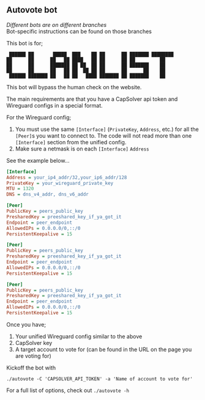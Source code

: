 ## Autovote bot
*Different bots are on different branches*  
Bot-specific instructions can be found on those branches

This bot is for;
```azure
 ██████ ██       █████  ███    ██ ██      ██ ███████ ████████ 
██      ██      ██   ██ ████   ██ ██      ██ ██         ██    
██      ██      ███████ ██ ██  ██ ██      ██ ███████    ██    
██      ██      ██   ██ ██  ██ ██ ██      ██      ██    ██    
 ██████ ███████ ██   ██ ██   ████ ███████ ██ ███████    ██  
```
This bot will bypass the human check on the website.

The main requirements are that you have a CapSolver api token and Wireguard configs in a special format.

For the Wireguard config;
1) You must use the same `[Interface]` (`PrivateKey`, `Address`, etc.) for all the `[Peer]`s you want to connect to. The code will not read more than one `[Interface]` section from the unified config.
2) Make sure a netmask is on each `[Interface]` `Address`

See the example below...

```ini
[Interface]
Address = your_ip4_addr/32,your_ip6_addr/128
PrivateKey = your_wireguard_private_key
MTU = 1320
DNS = dns_v4_addr, dns_v6_addr

[Peer]
PublicKey = peers_public_key
PresharedKey = preeshared_key_if_ya_got_it
Endpoint = peer_endpoint
AllowedIPs = 0.0.0.0/0,::/0
PersistentKeepalive = 15

[Peer]
PublicKey = peers_public_key
PresharedKey = preeshared_key_if_ya_got_it
Endpoint = peer_endpoint
AllowedIPs = 0.0.0.0/0,::/0
PersistentKeepalive = 15

[Peer]
PublicKey = peers_public_key
PresharedKey = preeshared_key_if_ya_got_it
Endpoint = peer_endpoint
AllowedIPs = 0.0.0.0/0,::/0
PersistentKeepalive = 15
```

Once you have;
1) Your unified Wireguard config similar to the above
2) CapSolver key
3) A target account to vote for (can be found in the URL on the page you are voting for)

Kickoff the bot with
```shell
./autovote -C 'CAPSOLVER_API_TOKEN' -a 'Name of account to vote for'
```

For a full list of options, check out `./autovote -h`